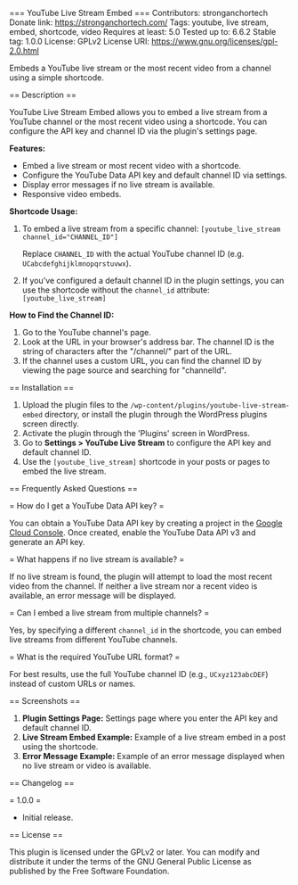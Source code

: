 === YouTube Live Stream Embed ===
Contributors: stronganchortech
Donate link: https://stronganchortech.com/
Tags: youtube, live stream, embed, shortcode, video
Requires at least: 5.0
Tested up to: 6.6.2
Stable tag: 1.0.0
License: GPLv2
License URI: https://www.gnu.org/licenses/gpl-2.0.html

Embeds a YouTube live stream or the most recent video from a channel using a simple shortcode.

== Description ==

YouTube Live Stream Embed allows you to embed a live stream from a YouTube channel or the most recent video using a shortcode. You can configure the API key and channel ID via the plugin's settings page.

**Features:**
* Embed a live stream or most recent video with a shortcode.
* Configure the YouTube Data API key and default channel ID via settings.
* Display error messages if no live stream is available.
* Responsive video embeds.

**Shortcode Usage:**

1. To embed a live stream from a specific channel:
   `[youtube_live_stream channel_id="CHANNEL_ID"]`

   Replace `CHANNEL_ID` with the actual YouTube channel ID (e.g. `UCabcdefghijklmnopqrstuvwx`).

2. If you've configured a default channel ID in the plugin settings, you can use the shortcode without the `channel_id` attribute:
   `[youtube_live_stream]`

**How to Find the Channel ID:**

1. Go to the YouTube channel's page.
2. Look at the URL in your browser's address bar. The channel ID is the string of characters after the "/channel/" part of the URL.
3. If the channel uses a custom URL, you can find the channel ID by viewing the page source and searching for "channelId".

== Installation ==

1. Upload the plugin files to the `/wp-content/plugins/youtube-live-stream-embed` directory, or install the plugin through the WordPress plugins screen directly.
2. Activate the plugin through the 'Plugins' screen in WordPress.
3. Go to **Settings > YouTube Live Stream** to configure the API key and default channel ID.
4. Use the `[youtube_live_stream]` shortcode in your posts or pages to embed the live stream.

== Frequently Asked Questions ==

= How do I get a YouTube Data API key? =

You can obtain a YouTube Data API key by creating a project in the [Google Cloud Console](https://console.cloud.google.com/). Once created, enable the YouTube Data API v3 and generate an API key.

= What happens if no live stream is available? =

If no live stream is found, the plugin will attempt to load the most recent video from the channel. If neither a live stream nor a recent video is available, an error message will be displayed.

= Can I embed a live stream from multiple channels? =

Yes, by specifying a different `channel_id` in the shortcode, you can embed live streams from different YouTube channels.

= What is the required YouTube URL format? =

For best results, use the full YouTube channel ID (e.g., `UCxyz123abcDEF`) instead of custom URLs or names.

== Screenshots ==

1. **Plugin Settings Page:** Settings page where you enter the API key and default channel ID.
2. **Live Stream Embed Example:** Example of a live stream embed in a post using the shortcode.
3. **Error Message Example:** Example of an error message displayed when no live stream or video is available.

== Changelog ==

= 1.0.0 =
* Initial release.

== License ==

This plugin is licensed under the GPLv2 or later. You can modify and distribute it under the terms of the GNU General Public License as published by the Free Software Foundation.
